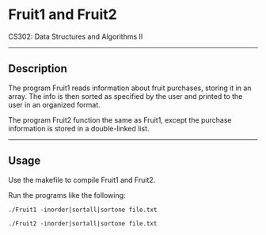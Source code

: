 # Fruit1 and Fruit2

CS302: Data Structures and Algorithms II

-----------
Description
-----------
The program Fruit1 reads information about fruit purchases, storing it in an array.
The info is then sorted as specified by the user and printed to the user in an organized format.

The program Fruit2 function the same as Fruit1, except the purchase information is 
stored in a double-linked list.

-----
Usage
-----
Use the makefile to compile Fruit1 and Fruit2.

Run the programs like the following:

    ./Fruit1 -inorder|sortall|sortone file.txt
    
    ./Fruit2 -inorder|sortall|sortone file.txt
